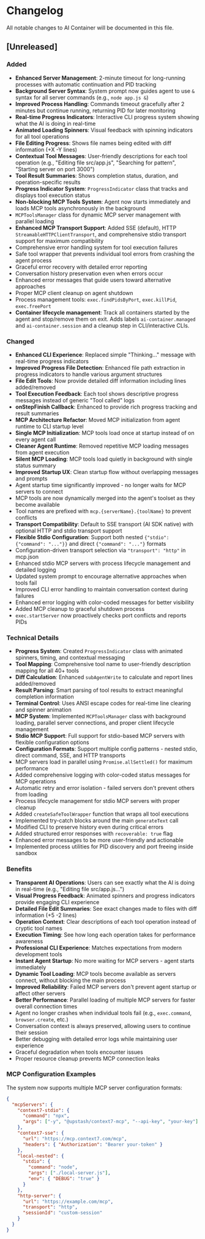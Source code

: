 # Changelog

All notable changes to AI Container will be documented in this file.

## [Unreleased]

### Added

- **Enhanced Server Management**: 2-minute timeout for long-running processes with automatic continuation and PID tracking
- **Background Server Syntax**: System prompt now guides agent to use `&` syntax for all server commands (e.g., `node app.js &`)
- **Improved Process Handling**: Commands timeout gracefully after 2 minutes but continue running, returning PID for later monitoring
- **Real-time Progress Indicators**: Interactive CLI progress system showing what the AI is doing in real-time
- **Animated Loading Spinners**: Visual feedback with spinning indicators for all tool operations
- **File Editing Progress**: Shows file names being edited with diff information (+X -Y lines)
- **Contextual Tool Messages**: User-friendly descriptions for each tool operation (e.g., "Editing file src/app.js", "Searching for pattern", "Starting server on port 3000")
- **Tool Result Summaries**: Shows completion status, duration, and operation-specific results
- **Progress Indicator System**: `ProgressIndicator` class that tracks and displays tool execution status
- **Non-blocking MCP Tools System**: Agent now starts immediately and loads MCP tools asynchronously in the background
- `MCPToolsManager` class for dynamic MCP server management with parallel loading
- **Enhanced MCP Transport Support**: Added SSE (default), HTTP `StreamableHTTPClientTransport`, and comprehensive stdio transport support for maximum compatibility
- Comprehensive error handling system for tool execution failures
- Safe tool wrapper that prevents individual tool errors from crashing the agent process
- Graceful error recovery with detailed error reporting
- Conversation history preservation even when errors occur
- Enhanced error messages that guide users toward alternative approaches
- Proper MCP client cleanup on agent shutdown
- Process management tools: `exec.findPidsByPort`, `exec.killPid`, `exec.freePort`
- **Container lifecycle management**: Track all containers started by the agent and stop/remove them on exit. Adds labels `ai-container.managed` and `ai-container.session` and a cleanup step in CLI/interactive CLIs.

### Changed

- **Enhanced CLI Experience**: Replaced simple "Thinking..." message with real-time progress indicators
- **Improved Progress File Detection**: Enhanced file path extraction in progress indicators to handle various argument structures
- **File Edit Tools**: Now provide detailed diff information including lines added/removed
- **Tool Execution Feedback**: Each tool shows descriptive progress messages instead of generic "Tool called" logs
- **onStepFinish Callback**: Enhanced to provide rich progress tracking and result summaries
- **MCP Architecture Refactor**: Moved MCP initialization from agent runtime to CLI startup level
- **Single MCP Initialization**: MCP tools load once at startup instead of on every agent call
- **Cleaner Agent Runtime**: Removed repetitive MCP loading messages from agent execution
- **Silent MCP Loading**: MCP tools load quietly in background with single status summary
- **Improved Startup UX**: Clean startup flow without overlapping messages and prompts
- Agent startup time significantly improved - no longer waits for MCP servers to connect
- MCP tools are now dynamically merged into the agent's toolset as they become available
- Tool names are prefixed with `mcp.{serverName}.{toolName}` to prevent conflicts
- **Transport Compatibility**: Default to SSE transport (AI SDK native) with optional HTTP and stdio transport support
- **Flexible Stdio Configuration**: Support both nested `{"stdio": {"command": "..."}}` and direct `{"command": "..."}` formats
- Configuration-driven transport selection via `"transport": "http"` in mcp.json
- Enhanced stdio MCP servers with process lifecycle management and detailed logging
- Updated system prompt to encourage alternative approaches when tools fail
- Improved CLI error handling to maintain conversation context during failures
- Enhanced error logging with color-coded messages for better visibility
- Added MCP cleanup to graceful shutdown process
- `exec.startServer` now proactively checks port conflicts and reports PIDs

### Technical Details

- **Progress System**: Created `ProgressIndicator` class with animated spinners, timing, and contextual messaging
- **Tool Mapping**: Comprehensive tool name to user-friendly description mapping for all 40+ tools
- **Diff Calculation**: Enhanced `subAgentWrite` to calculate and report lines added/removed
- **Result Parsing**: Smart parsing of tool results to extract meaningful completion information
- **Terminal Control**: Uses ANSI escape codes for real-time line clearing and spinner animation
- **MCP System**: Implemented `MCPToolsManager` class with background loading, parallel server connections, and proper client lifecycle management
- **Stdio MCP Support**: Full support for stdio-based MCP servers with flexible configuration options
- **Configuration Formats**: Support multiple config patterns - nested stdio, direct command, SSE, and HTTP transports
- MCP servers load in parallel using `Promise.allSettled()` for maximum performance
- Added comprehensive logging with color-coded status messages for MCP operations
- Automatic retry and error isolation - failed servers don't prevent others from loading
- Process lifecycle management for stdio MCP servers with proper cleanup
- Added `createSafeToolWrapper` function that wraps all tool executions
- Implemented try-catch blocks around the main `generateText` call
- Modified CLI to preserve history even during critical errors
- Added structured error responses with `recoverable: true` flag
- Enhanced error messages to be more user-friendly and actionable
- Implemented process utilities for PID discovery and port freeing inside sandbox

### Benefits

- **Transparent AI Operations**: Users can see exactly what the AI is doing in real-time (e.g., "Editing file src/app.js...")
- **Visual Progress Feedback**: Animated spinners and progress indicators provide engaging CLI experience
- **Detailed File Edit Summaries**: See exact changes made to files with diff information (+5 -2 lines)
- **Operation Context**: Clear descriptions of each tool operation instead of cryptic tool names
- **Execution Timing**: See how long each operation takes for performance awareness
- **Professional CLI Experience**: Matches expectations from modern development tools
- **Instant Agent Startup**: No more waiting for MCP servers - agent starts immediately
- **Dynamic Tool Loading**: MCP tools become available as servers connect, without blocking the main process
- **Improved Reliability**: Failed MCP servers don't prevent agent startup or affect other servers
- **Better Performance**: Parallel loading of multiple MCP servers for faster overall connection times
- Agent no longer crashes when individual tools fail (e.g., `exec.command`, `browser.create`, etc.)
- Conversation context is always preserved, allowing users to continue their session
- Better debugging with detailed error logs while maintaining user experience
- Graceful degradation when tools encounter issues
- Proper resource cleanup prevents MCP connection leaks

### **MCP Configuration Examples**

The system now supports multiple MCP server configuration formats:

```json
{
  "mcpServers": {
    "context7-stdio": {
      "command": "npx",
      "args": ["-y", "@upstash/context7-mcp", "--api-key", "your-key"]
    },
    "context7-sse": {
      "url": "https://mcp.context7.com/mcp",
      "headers": { "Authorization": "Bearer your-token" }
    },
    "local-nested": {
      "stdio": {
        "command": "node",
        "args": ["./local-server.js"],
        "env": { "DEBUG": "true" }
      }
    },
    "http-server": {
      "url": "https://example.com/mcp",
      "transport": "http",
      "sessionId": "custom-session"
    }
  }
}
```
